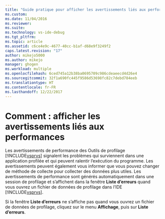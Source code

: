 ```yaml
---
title: "Guide pratique pour afficher les avertissements liés aux performances | Microsoft Docs"
ms.custom: 
ms.date: 11/04/2016
ms.reviewer: 
ms.suite: 
ms.technology: vs-ide-debug
ms.tgt_pltfrm: 
ms.topic: article
ms.assetid: c6ce4e9c-4677-40cc-b1af-d68e9f3249f2
caps.latest.revision: "17"
author: mikejo5000
ms.author: mikejo
manager: ghogen
ms.workload: multiple
ms.openlocfilehash: 6ced745a12b38ba0695709c986cdeaeecd4d26e4
ms.sourcegitcommit: 32f1a690fc445f9586d53698fc82c7debd784eeb
ms.translationtype: HT
ms.contentlocale: fr-FR
ms.lasthandoff: 12/22/2017
---
```

# <a name="how-to-view-performance-warnings"></a>Comment : afficher les avertissements liés aux performances
Les avertissements de performance des Outils de profilage [!INCLUDE[vsprvs](../code-quality/includes/vsprvs_md.md)] signalent les problèmes qui surviennent dans une application profilée et qui peuvent ralentir l’exécution du programme. Les avertissements peuvent également vous informer que vous pouvez changer de méthode de collecte pour collecter des données plus utiles. Les avertissements de performance sont générés automatiquement dans une session de profilage et s’affichent dans la fenêtre **Liste d’erreurs** quand vous ouvrez un fichier de données de profilage dans l’IDE [!INCLUDE[vsprvs](../code-quality/includes/vsprvs_md.md)].  
  
 Si la fenêtre **Liste d’erreurs** ne s’affiche pas quand vous ouvrez un fichier de données de profilage, cliquez sur le menu **Affichage**, puis sur **Liste d’erreurs**.